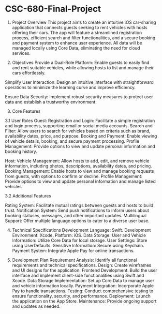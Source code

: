 # CSC-680-Final-Project

1. Project Overview
This project aims to create an intuitive iOS car-sharing application that connects guests seeking to rent vehicles with hosts offering their cars. The app will feature a streamlined registration process, efficient search and filter functionalities, and a secure booking and payment system to enhance user experience. All data will be managed locally using Core Data, eliminating the need for cloud services.

2. Objectives
Provide a Dual-Role Platform: Enable guests to easily find and rent suitable vehicles, while allowing hosts to list and manage their cars effortlessly.

Simplify User Interaction: Design an intuitive interface with straightforward operations to minimize the learning curve and improve efficiency.

Ensure Data Security: Implement robust security measures to protect user data and establish a trustworthy environment.

3. Core Features

3.1 User Roles
Guest:
Registration and Login: Facilitate a simple registration and login process, supporting email or social media accounts.
Search and Filter: Allow users to search for vehicles based on criteria such as brand, availability dates, price, and purpose.
Booking and Payment: Enable viewing of vehicle details, booking, and secure payment processing.
Profile Management: Provide options to view and update personal information and booking history.

Host:
Vehicle Management: Allow hosts to add, edit, and remove vehicle information, including photos, descriptions, availability dates, and pricing.
Booking Management: Enable hosts to view and manage booking requests from guests, with options to confirm or decline.
Profile Management: Provide options to view and update personal information and manage listed vehicles.


3.2 Additional Features

Rating System: Facilitate mutual ratings between guests and hosts to build trust.
Notification System: Send push notifications to inform users about booking statuses, messages, and other important updates.
Multilingual Support: Offer multiple language options to cater to a diverse user base.

4. Technical Specifications
Development Language: Swift.
Development Environment: Xcode.
Platform: iOS.
Data Storage:
User and Vehicle Information: Utilize Core Data for local storage.
User Settings: Store using UserDefaults.
Sensitive Information: Secure using Keychain.
Payment System: Integrate Apple Pay for online transactions.

5. Development Plan
Requirement Analysis: Identify all functional requirements and technical specifications.
Design: Create wireframes and UI designs for the application.
Frontend Development: Build the user interface and implement client-side functionalities using Swift and Xcode.
Data Storage Implementation: Set up Core Data to manage user and vehicle information locally.
Payment Integration: Incorporate Apple Pay to handle transactions.
Testing: Conduct comprehensive testing to ensure functionality, security, and performance.
Deployment: Launch the application on the App Store.
Maintenance: Provide ongoing support and updates as needed.
